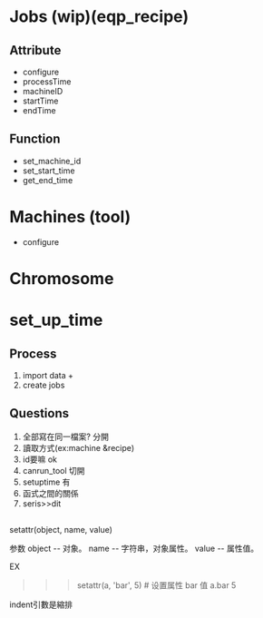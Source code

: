 # Jobs (wip)(eqp_recipe)
## Attribute
- configure
- processTime
- machineID
- startTime
- endTime
## Function
- set_machine_id
- set_start_time
- get_end_time


# Machines (tool)
- configure

# Chromosome



# set_up_time



## Process
1. import data
    + 
2. create jobs

## Questions
1. 全部寫在同一檔案? 分開
2. 讀取方式(ex:machine &recipe) 
3. id要嘛 ok
4. canrun_tool  切開
5. setuptime   有
6. 函式之間的關係
7. seris>>dit

##
setattr(object, name, value)

参数
object -- 对象。
name -- 字符串，对象属性。
value -- 属性值。

EX
>>> setattr(a, 'bar', 5)       # 设置属性 bar 值
>>> a.bar
5

indent引數是縮排


